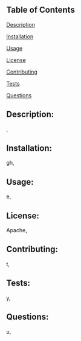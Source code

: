 ## Table of Contents
[Description](#description:)

[Installation](#installation)

[Usage](#usage)

[License](#license)

[Contributing](#contributing)

[Tests](#tests)

[Questions](#questions)

## Description: 
,
## Installation: 
gh,
## Usage: 
e,
## License: 
Apache,
## Contributing: 
t,
## Tests: 
y,
## Questions: 
u,
